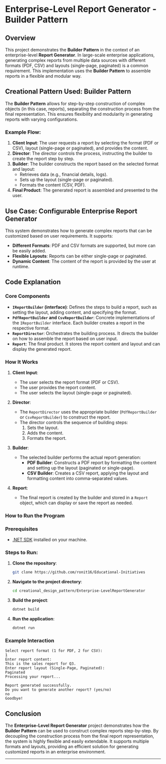 # Enterprise-Level Report Generator - Builder Pattern

## Overview

This project demonstrates the **Builder Pattern** in the context of an enterprise-level **Report Generator**. In large-scale enterprise applications, generating complex reports from multiple data sources with different formats (PDF, CSV) and layouts (single-page, paginated) is a common requirement. This implementation uses the **Builder Pattern** to assemble reports in a flexible and modular way.

## Creational Pattern Used: Builder Pattern

The **Builder Pattern** allows for step-by-step construction of complex objects (in this case, reports), separating the construction process from the final representation. This ensures flexibility and modularity in generating reports with varying configurations.

### Example Flow:

1. **Client Input**: The user requests a report by selecting the format (PDF or CSV), layout (single-page or paginated), and provides the content.
2. **Director**: The director controls the process, instructing the builder to create the report step by step.
3. **Builder**: The builder constructs the report based on the selected format and layout:
   - Retrieves data (e.g., financial details, logs).
   - Sets up the layout (single-page or paginated).
   - Formats the content (CSV, PDF).
4. **Final Product**: The generated report is assembled and presented to the user.

## Use Case: Configurable Enterprise Report Generator

This system demonstrates how to generate complex reports that can be customized based on user requirements. It supports:
- **Different Formats**: PDF and CSV formats are supported, but more can be easily added.
- **Flexible Layouts**: Reports can be either single-page or paginated.
- **Dynamic Content**: The content of the report is provided by the user at runtime.

## Code Explanation

### Core Components

- **`IReportBuilder` (interface)**: Defines the steps to build a report, such as setting the layout, adding content, and specifying the format.
- **`PdfReportBuilder` and `CsvReportBuilder`**: Concrete implementations of the `IReportBuilder` interface. Each builder creates a report in the respective format.
- **`ReportDirector`**: Orchestrates the building process. It directs the builder on how to assemble the report based on user input.
- **`Report`**: The final product. It stores the report content and layout and can display the generated report.

### How It Works

1. **Client Input**:
   - The user selects the report format (PDF or CSV).
   - The user provides the report content.
   - The user selects the layout (single-page or paginated).

2. **Director**:
   - The `ReportDirector` uses the appropriate builder (`PdfReportBuilder` or `CsvReportBuilder`) to construct the report.
   - The director controls the sequence of building steps:
     1. Sets the layout.
     2. Adds the content.
     3. Formats the report.

3. **Builder**:
   - The selected builder performs the actual report generation:
     - **PDF Builder**: Constructs a PDF report by formatting the content and setting up the layout (paginated or single-page).
     - **CSV Builder**: Creates a CSV report, applying the layout and formatting content into comma-separated values.

4. **Report**:
   - The final report is created by the builder and stored in a `Report` object, which can display or save the report as needed.

### How to Run the Program

### Prerequisites

- [.NET SDK](https://dotnet.microsoft.com/download) installed on your machine.

### Steps to Run:
1. **Clone the repository**:
   ```bash
   git clone https://github.com/ronit16/Educational-Initiatives
   ```
2. **Navigate to the project directory**:
   ```bash
   cd creational_design_pattern/Enterprise-LevelReportGenerator
   ```
3. **Build the project**:
   ```bash
   dotnet build
   ```
4. **Run the application**:
   ```bash
   dotnet run
   ```

### Example Interaction

```
Select report format (1 for PDF, 2 for CSV):
1
Enter report content:
This is the sales report for Q3.
Enter report layout (Single-Page, Paginated):
Paginated
Processing your report...

Report generated successfully.
Do you want to generate another report? (yes/no)
no
Goodbye!
```

## Conclusion

The **Enterprise-Level Report Generator** project demonstrates how the **Builder Pattern** can be used to construct complex reports step-by-step. By decoupling the construction process from the final report representation, the system is highly flexible and easily extendable. It supports multiple formats and layouts, providing an efficient solution for generating customized reports in an enterprise environment.

---